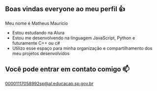 ## Boas vindas everyone ao meu perfil 👍

Meu nome é Matheus Mauricio

- Estou estudando na Alura
- Estou me desenvolvendo na linguagem JavaScript, Python e futuramente C++ ou c#
- Utilizo esse espaço para minha organização e compartilhamento dos meu projetos desenvolvidos

## Você pode entrar em contato comigo 📫

00001117058992sp@al.educacao.sp.gov.br
